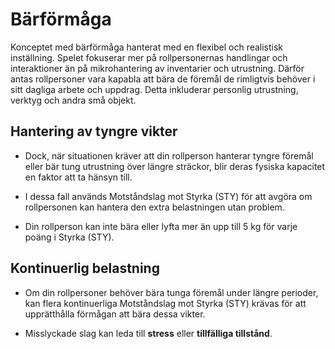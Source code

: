 # Bärförmåga

Konceptet med bärförmåga hanterat med en flexibel och realistisk inställning. Spelet fokuserar mer på rollpersonernas handlingar och interaktioner än på mikrohantering av inventarier och utrustning. Därför antas rollpersoner vara kapabla att bära de föremål de rimligtvis behöver i sitt dagliga arbete och uppdrag. Detta inkluderar personlig utrustning, verktyg och andra små objekt.

## Hantering av tyngre vikter

- Dock, när situationen kräver att din rollperson hanterar tyngre föremål eller bär tung utrustning över längre sträckor, blir deras fysiska kapacitet en faktor att ta hänsyn till.

- I dessa fall används Motståndslag mot Styrka (STY) för att avgöra om rollpersonen kan hantera den extra belastningen utan problem.

- Din rollperson kan inte bära eller lyfta mer än upp till 5 kg för varje poäng i Styrka (STY).

## Kontinuerlig belastning

- Om din rollpersoner behöver bära tunga föremål under längre perioder, kan flera kontinuerliga Motståndslag mot Styrka (STY) krävas för att upprätthålla förmågan att bära dessa vikter.

- Misslyckade slag kan leda till **stress** eller **tillfälliga tillstånd**.


